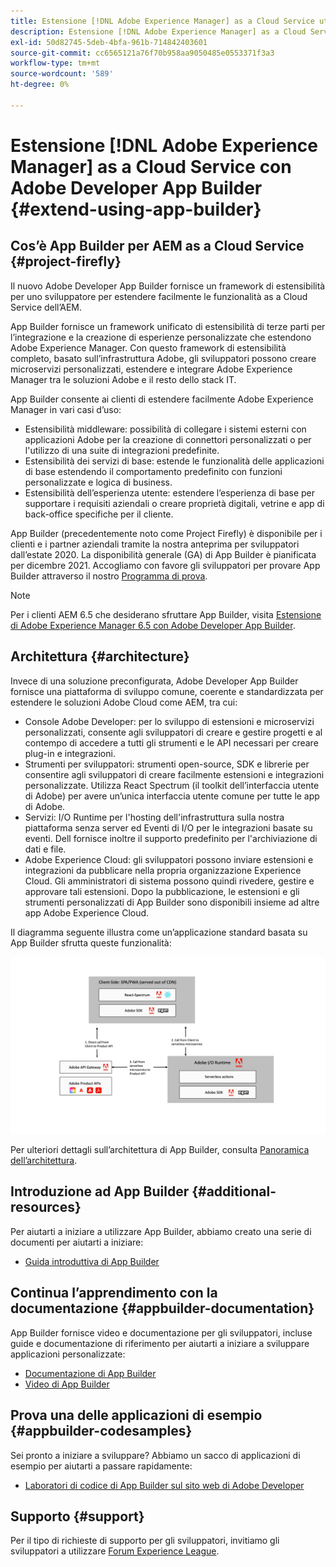 ```yaml
---
title: Estensione [!DNL Adobe Experience Manager] as a Cloud Service utilizzando Adobe Developer App Builder.
description: Estensione [!DNL Adobe Experience Manager] as a Cloud Service utilizzando Adobe Developer App Builder.
exl-id: 50d82745-5deb-4bfa-961b-714842403601
source-git-commit: cc6565121a76f70b958aa9050485e0553371f3a3
workflow-type: tm+mt
source-wordcount: '589'
ht-degree: 0%

---
```


# Estensione [!DNL Adobe Experience Manager] as a Cloud Service con Adobe Developer App Builder {#extend-using-app-builder}

## Cos’è App Builder per AEM as a Cloud Service {#project-firefly}

Il nuovo Adobe Developer App Builder fornisce un framework di estensibilità per uno sviluppatore per estendere facilmente le funzionalità as a Cloud Service dell’AEM.

App Builder fornisce un framework unificato di estensibilità di terze parti per l’integrazione e la creazione di esperienze personalizzate che estendono Adobe Experience Manager. Con questo framework di estensibilità completo, basato sull’infrastruttura Adobe, gli sviluppatori possono creare microservizi personalizzati, estendere e integrare Adobe Experience Manager tra le soluzioni Adobe e il resto dello stack IT.

App Builder consente ai clienti di estendere facilmente Adobe Experience Manager in vari casi d’uso:

* Estensibilità middleware: possibilità di collegare i sistemi esterni con applicazioni Adobe per la creazione di connettori personalizzati o per l&#39;utilizzo di una suite di integrazioni predefinite.
* Estensibilità dei servizi di base: estende le funzionalità delle applicazioni di base estendendo il comportamento predefinito con funzioni personalizzate e logica di business.
* Estensibilità dell’esperienza utente: estendere l’esperienza di base per supportare i requisiti aziendali o creare proprietà digitali, vetrine e app di back-office specifiche per il cliente.

App Builder (precedentemente noto come Project Firefly) è disponibile per i clienti e i partner aziendali tramite la nostra anteprima per sviluppatori dall’estate 2020. La disponibilità generale (GA) di App Builder è pianificata per dicembre 2021. Accogliamo con favore gli sviluppatori per provare App Builder attraverso il nostro [Programma di prova](https://adobe.ly/appbuilder-trial).

>[!NOTE]
>
> Per i clienti AEM 6.5 che desiderano sfruttare App Builder, visita [Estensione di Adobe Experience Manager 6.5 con Adobe Developer App Builder](https://experienceleague.adobe.com/docs/experience-manager-65/developing/extending-aem/app-builder.html).

## Architettura {#architecture}

Invece di una soluzione preconfigurata, Adobe Developer App Builder fornisce una piattaforma di sviluppo comune, coerente e standardizzata per estendere le soluzioni Adobe Cloud come AEM, tra cui:

* Console Adobe Developer: per lo sviluppo di estensioni e microservizi personalizzati, consente agli sviluppatori di creare e gestire progetti e al contempo di accedere a tutti gli strumenti e le API necessari per creare plug-in e integrazioni.
* Strumenti per sviluppatori: strumenti open-source, SDK e librerie per consentire agli sviluppatori di creare facilmente estensioni e integrazioni personalizzate. Utilizza React Spectrum (il toolkit dell’interfaccia utente di Adobe) per avere un’unica interfaccia utente comune per tutte le app di Adobe.
* Servizi: I/O Runtime per l&#39;hosting dell&#39;infrastruttura sulla nostra piattaforma senza server ed Eventi di I/O per le integrazioni basate su eventi. Dell fornisce inoltre il supporto predefinito per l&#39;archiviazione di dati e file.
* Adobe Experience Cloud: gli sviluppatori possono inviare estensioni e integrazioni da pubblicare nella propria organizzazione Experience Cloud. Gli amministratori di sistema possono quindi rivedere, gestire e approvare tali estensioni. Dopo la pubblicazione, le estensioni e gli strumenti personalizzati di App Builder sono disponibili insieme ad altre app Adobe Experience Cloud.

Il diagramma seguente illustra come un’applicazione standard basata su App Builder sfrutta queste funzionalità:

![Architettura](/help/implementing/developing/extending/assets/firefly-architecture.jpg)

Per ulteriori dettagli sull’architettura di App Builder, consulta [Panoramica dell’architettura](https://www.adobe.io/app-builder/docs/guides/).

## Introduzione ad App Builder {#additional-resources}

Per aiutarti a iniziare a utilizzare App Builder, abbiamo creato una serie di documenti per aiutarti a iniziare:

* [Guida introduttiva di App Builder](https://www.adobe.io/app-builder/docs/getting_started/)

## Continua l’apprendimento con la documentazione {#appbuilder-documentation}

App Builder fornisce video e documentazione per gli sviluppatori, incluse guide e documentazione di riferimento per aiutarti a iniziare a sviluppare applicazioni personalizzate:

* [Documentazione di App Builder](https://www.adobe.io/app-builder/docs/overview/)
* [Video di App Builder](https://www.youtube.com/playlist?list=PLcVEYUqU7VRfDij-Jbjyw8S8EzW073F_o)

## Prova una delle applicazioni di esempio {#appbuilder-codesamples}

Sei pronto a iniziare a sviluppare? Abbiamo un sacco di applicazioni di esempio per aiutarti a passare rapidamente:

* [Laboratori di codice di App Builder sul sito web di Adobe Developer](https://www.adobe.io/app-builder/docs/resources/)

## Supporto {#support}

Per il tipo di richieste di supporto per gli sviluppatori, invitiamo gli sviluppatori a utilizzare [Forum Experience League](https://experienceleaguecommunities.adobe.com/t5/project-firefly/ct-p/project-firefly).
